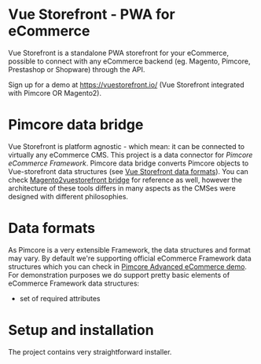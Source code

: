 # Vue Storefront - PWA for eCommerce
Vue Storefront is a standalone PWA storefront for your eCommerce, possible to connect with any eCommerce backend (eg. Magento, Pimcore, Prestashop or Shopware) through the API.

Sign up for a demo at https://vuestorefront.io/ (Vue Storefront integrated with Pimcore OR Magento2).



# Pimcore data bridge
Vue Storefront is platform agnostic - which mean: it can be connected to virtually any eCommerce CMS. This project is a data connector for *Pimcore eCommerce Framework*.
Pimcore data bridge converts Pimcore objects to Vue-storefront data structures (see [Vue Storefront data formats](https://github.com/DivanteLtd/vue-storefront/blob/master/doc/ElasticSearch%20data%20formats.md)). 
You can check [Magento2vuestorefront bridge](https://github.com/DivanteLtd/mage2vuestorefront) for reference as well, however the architecture of these tools differs in many aspects as the CMSes were designed with different philosophies.

# Data formats
As Pimcore is a very extensible Framework, the data structures and format may vary. By default we're supporting official eCommerce Framework data structures which you can check in [Pimcore Advanced eCommerce demo](https://pimcore.com/en/try).
For demonstration purposes we do support pretty basic elements of eCommerce Framework data structures:
- set of required attributes

# Setup and installation
The project contains very straightforward installer.
